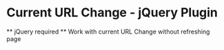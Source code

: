 # Current URL Change - jQuery Plugin
** jQuery required **
Work with current URL Change without refreshing page